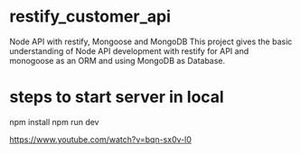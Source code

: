 # restify_customer_api
Node API with restify, Mongoose and MongoDB
This project gives the basic understanding of Node API development with restify for API  and monogoose as an ORM and using MongoDB as Database.


# steps to start server in local

npm install
npm run dev

https://www.youtube.com/watch?v=bqn-sx0v-l0